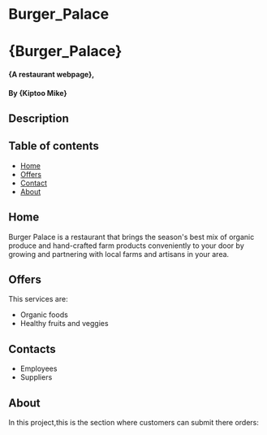 # Burger_Palace
# {Burger_Palace}
#### {A restaurant webpage},
#### By **{Kiptoo Mike}**
## Description

## Table of contents
* [Home](#home)
* [Offers](#offers)
* [Contact](#contact)
* [About](#about)

## Home
Burger Palace is a restaurant that brings the season's best mix of organic produce and hand-crafted farm products conveniently to your door by growing and partnering with local farms and artisans in your area.
	
## Offers
This services are:
* Organic foods
* Healthy fruits and veggies

## Contacts
* Employees
* Suppliers
	
## About
In this project,this is the section where customers can submit there orders:
